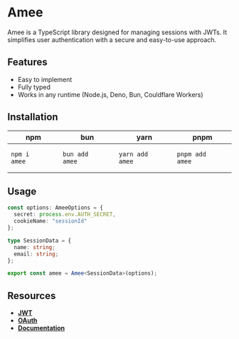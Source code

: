 # Amee

Amee is a TypeScript library designed for managing sessions with JWTs. It simplifies user authentication with a secure and easy-to-use approach.

## Features

- Easy to implement
- Fully typed
- Works in any runtime (Node.js, Deno, Bun, Couldflare Workers)

## Installation

| npm                                                   | bun                                                     | yarn                                                     | pnpm                                                     |
| ----------------------------------------------------- | ------------------------------------------------------- | -------------------------------------------------------- | -------------------------------------------------------- |
| <pre>`npm i amee`&nbsp;&nbsp;&nbsp;&nbsp;&nbsp;</pre> | <pre>`bun add amee`&nbsp;&nbsp;&nbsp;&nbsp;&nbsp;</pre> | <pre>`yarn add amee`&nbsp;&nbsp;&nbsp;&nbsp;&nbsp;</pre> | <pre>`pnpm add amee`&nbsp;&nbsp;&nbsp;&nbsp;&nbsp;</pre> |

## Usage

```ts
const options: AmeeOptions = {
  secret: process.env.AUTH_SECRET,
  cookieName: "sessionId"
};

type SessionData = {
  name: string;
  email: string;
};

export const amee = Amee<SessionData>(options);
```

## Resources

- **[JWT](https://jwt.io)**
- **[OAuth](https://www.oauth.com)**
- **[Documentation](https://amee-auth.vercel.app)**
